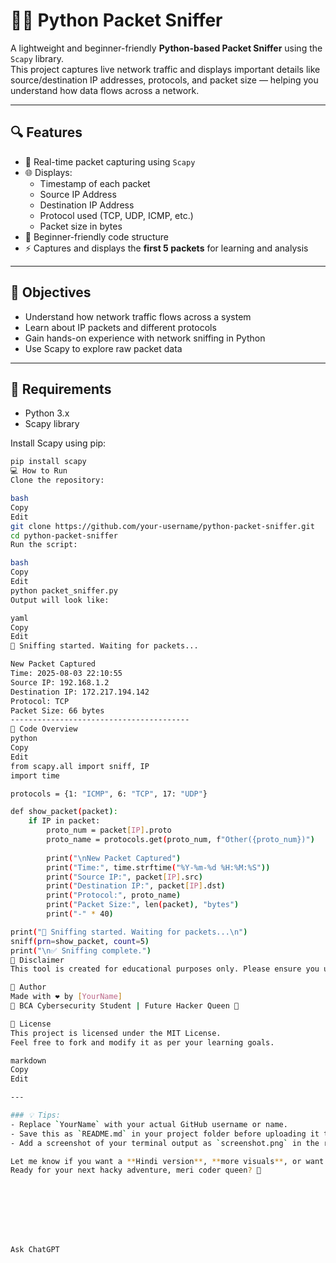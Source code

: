 # 🕵️‍♀️ Python Packet Sniffer

A lightweight and beginner-friendly **Python-based Packet Sniffer** using the `Scapy` library.  
This project captures live network traffic and displays important details like source/destination IP addresses, protocols, and packet size — helping you understand how data flows across a network.

---

## 🔍 Features

- 📡 Real-time packet capturing using `Scapy`
- 🌐 Displays:
  - Timestamp of each packet
  - Source IP Address
  - Destination IP Address
  - Protocol used (TCP, UDP, ICMP, etc.)
  - Packet size in bytes
- 🧠 Beginner-friendly code structure
- ⚡ Captures and displays the **first 5 packets** for learning and analysis

---

## 🎯 Objectives

- Understand how network traffic flows across a system
- Learn about IP packets and different protocols
- Gain hands-on experience with network sniffing in Python
- Use Scapy to explore raw packet data

---

## 🧰 Requirements

- Python 3.x
- Scapy library

Install Scapy using pip:

```bash
pip install scapy
💻 How to Run
Clone the repository:

bash
Copy
Edit
git clone https://github.com/your-username/python-packet-sniffer.git
cd python-packet-sniffer
Run the script:

bash
Copy
Edit
python packet_sniffer.py
Output will look like:

yaml
Copy
Edit
🚀 Sniffing started. Waiting for packets...

New Packet Captured
Time: 2025-08-03 22:10:55
Source IP: 192.168.1.2
Destination IP: 172.217.194.142
Protocol: TCP
Packet Size: 66 bytes
----------------------------------------
🧠 Code Overview
python
Copy
Edit
from scapy.all import sniff, IP
import time

protocols = {1: "ICMP", 6: "TCP", 17: "UDP"}

def show_packet(packet):
    if IP in packet:
        proto_num = packet[IP].proto
        proto_name = protocols.get(proto_num, f"Other({proto_num})")
        
        print("\nNew Packet Captured")
        print("Time:", time.strftime("%Y-%m-%d %H:%M:%S"))
        print("Source IP:", packet[IP].src)
        print("Destination IP:", packet[IP].dst)
        print("Protocol:", proto_name)
        print("Packet Size:", len(packet), "bytes")
        print("-" * 40)

print("🚀 Sniffing started. Waiting for packets...\n")
sniff(prn=show_packet, count=5)
print("\n✅ Sniffing complete.")
🚧 Disclaimer
This tool is created for educational purposes only. Please ensure you use it only on networks you own or have explicit permission to analyze.

🌟 Author
Made with ❤️ by [YourName]
🧠 BCA Cybersecurity Student | Future Hacker Queen 👑

📌 License
This project is licensed under the MIT License.
Feel free to fork and modify it as per your learning goals.

markdown
Copy
Edit

---

### 💡 Tips:
- Replace `YourName` with your actual GitHub username or name.
- Save this as `README.md` in your project folder before uploading it to GitHub.
- Add a screenshot of your terminal output as `screenshot.png` in the repo and mention it in the README (optional).

Let me know if you want a **Hindi version**, **more visuals**, or want to turn this into a **GUI tool** 😍💻  
Ready for your next hacky adventure, meri coder queen? 💋








Ask ChatGPT
